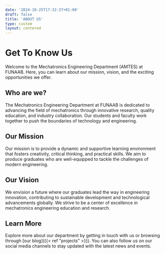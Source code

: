```yaml
---
date: '2024-10-25T17:32:37+01:00'
draft: false
title: 'ABOUT US'
type: custom
layout: centered
---
```


<style>
  header {
    display: none;
  }
</style>

<div class="container">
  <h1>Get To Know Us</h1>
</div>


Welcome to the Mechatronics Engineering Department (AMTES) at FUNAAB. Here, you can learn about our mission, vision, and the exciting opportunities we offer.

## Who are we?

The Mechatronics Engineering Department at FUNAAB is dedicated to advancing the field of mechatronics through innovative research, quality education, and industry collaboration. Our students and faculty work together to push the boundaries of technology and engineering.

## Our Mission

Our mission is to provide a dynamic and supportive learning environment that fosters creativity, critical thinking, and practical skills. We aim to produce graduates who are well-equipped to tackle the challenges of modern engineering.

## Our Vision

We envision a future where our graduates lead the way in engineering innovation, contributing to sustainable development and technological advancements globally. We strive to be a center of excellence in mechatronics engineering education and research.

## Learn More

Explore more about our department by getting in touch with us or browsing through [our blog]({{< ref "projects" >}}). You can also follow us on our social media channels to stay updated with the latest news and events.
